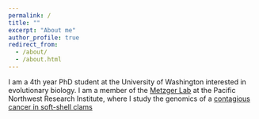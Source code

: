 ```yaml
---
permalink: /
title: ""
excerpt: "About me"
author_profile: true
redirect_from: 
  - /about/
  - /about.html
---
```


I am a 4th year PhD student at the University of Washington interested in evolutionary biology. I am a member of the [Metzger Lab](https://www.pnri.org/research/labs/metzger-lab/) at the Pacific Northwest Research Institute, where I study the genomics of a [contagious cancer in soft-shell clams](https://www.ncbi.nlm.nih.gov/pmc/articles/PMC4393529/)
